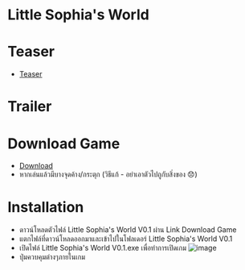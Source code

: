 # Little Sophia's World


# Teaser
  * [Teaser](https://www.youtube.com/watch?v=gUDXQd7cYiI&t=2s)

# Trailer

# Download Game
 * [Download](https://drive.google.com/file/d/1ktSNrzMmU-bAW059Mj5wAtaT03bA_R_I/view)
 * หากเล่นแล้วมีบางจุดค้าง/กระตุก (วิธีแก้ - อย่าเอาตัวไปถูกับสิ่งของ 😞)

# Installation
 * ดาวน์โหลดตัวไฟล์ Little Sophia's World V0.1 ผ่าน Link Download Game 
 * แตกไฟล์ที่ดาวน์โหลดออกมาและเข้าไปในโฟลเดอร์ Little Sophia's World V0.1 
 * เปิดไฟล์ Little Sophia's World V0.1.exe เพื่อทำการเปิดเกม
   ![image](https://user-images.githubusercontent.com/35360503/113743442-e36fa780-972d-11eb-839d-c825e02982dd.PNG)
 * ปุ่มควบคุมต่างๆภายในเกม
 
 

